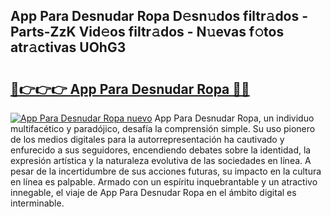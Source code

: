 ## App Para Desnudar Ropa D𝚎sn𝚞dos filtr𝚊dos - Parts-ZzK Vid𝚎os filtr𝚊dos - N𝚞evas f𝚘tos atr𝚊ctivas UOhG3

# <h2><a href="http://mb7jqe.tromn.icu/?c=App+Para+Desnudar+Ropa">🔗👉👉👉 App Para Desnudar Ropa 🔗🔗</a></h2>

[![App Para Desnudar Ropa nuevo](https://i.imgur.com/pEAQMta.gif)](http://mb7jqe.tromn.icu/?c=App+Para+Desnudar+Ropa)
App Para Desnudar Ropa, un individuo multifacético y paradójico, desafía la comprensión simple. Su uso pionero de los medios digitales para la autorrepresentación ha cautivado y enfurecido a sus seguidores, encendiendo debates sobre la identidad, la expresión artística y la naturaleza evolutiva de las sociedades en línea. A pesar de la incertidumbre de sus acciones futuras, su impacto en la cultura en línea es palpable. Armado con un espíritu inquebrantable y un atractivo innegable, el viaje de App Para Desnudar Ropa en el ámbito digital es interminable.
